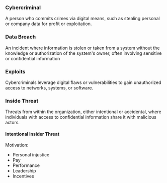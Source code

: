### Cybercriminal

A person who commits crimes via digital means, such as stealing personal or company data for profit or exploitation.

### Data Breach

An incident where information is stolen or taken from a system without the knowledge or authorization of the system's owner, often involving sensitive or confidential information

### Exploits

Cybercriminals leverage digital flaws or vulnerabilities to gain unauthorized access to networks, systems, or software.

### Inside Threat

Threats from within the organization, either intentional or accidental, where individuals with access to confidential information share it with malicious actors.

#### Intentional Insider Threat

Motivation:
- Personal injustice
- Pay
- Performance
- Leadership
- Incentives